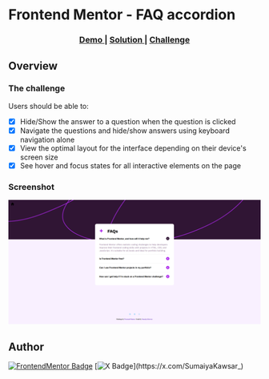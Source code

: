 # Frontend Mentor - FAQ accordion

<div align="center">
  <h3>
    <a href="https://sumaiyakawsar.github.io/frontend-mentor-challenges-using-react/#/project20">
      Demo
    </a>
    <span> | </span>
    <a href="https://github.com/sumaiyakawsar/frontend-mentor-challenges-using-react/tree/main/src/pages/20-faq-accordion">
      Solution
    </a>
    <span> | </span>
    <a href="https://www.frontendmentor.io/challenges/faq-accordion-wyfFdeBwBz">
      Challenge
    </a>
  </h3>
</div>
 

 

## Overview

### The challenge

Users should be able to:
 
- [x] Hide/Show the answer to a question when the question is clicked
- [x] Navigate the questions and hide/show answers using keyboard navigation alone
- [x] View the optimal layout for the interface depending on their device's screen size
- [x] See hover and focus states for all interactive elements on the page
  
### Screenshot

![Screenshot](../homepage/images/project20-faq-accordion.png)

 

   
## Author

[![FrontendMentor Badge](https://img.shields.io/badge/-_SumaiyaKawsar_-3F54A3?style=plastic&labelColor=3F54A3&logo=frontend-mentor&logoColor=white&link=https://www.frontendmentor.io/profile/sumaiyakawsar)](https://www.frontendmentor.io/profile/sumaiyakawsar) [![X Badge](https://img.shields.io/badge/-_SumaiyaKawsar_-black?style=plastic&labelColor=black&logo=X&logoColor=white&link=https://x.com/SumaiyaKawsar_)](https://x.com/SumaiyaKawsar_)